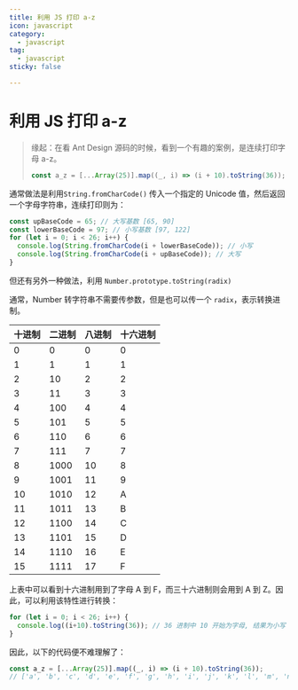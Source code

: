 ```yaml
---
title: 利用 JS 打印 a-z
icon: javascript
category:
  - javascript
tag:
  - javascript
sticky: false

---
```


# 利用 JS 打印 a-z

> 缘起：在看 Ant Design 源码的时候，看到一个有趣的案例，是连续打印字母 a-z。
>
> ```js
> const a_z = [...Array(25)].map((_, i) => (i + 10).toString(36));
> ```

通常做法是利用`String.fromCharCode()` 传入一个指定的 Unicode 值，然后返回一个字母字符串，连续打印则为：

```js
const upBaseCode = 65; // 大写基数 [65, 90]
const lowerBaseCode = 97; // 小写基数 [97, 122]
for (let i = 0; i < 26; i++) {
  console.log(String.fromCharCode(i + lowerBaseCode)); // 小写
  console.log(String.fromCharCode(i + upBaseCode)); // 大写
}
```

但还有另外一种做法，利用 `Number.prototype.toString(radix)`

通常，Number 转字符串不需要传参数，但是也可以传一个 `radix`，表示转换进制。

| 十进制 | 二进制 | 八进制 | 十六进制 |
| ------ | ------ | ------ | -------- |
| 0      | 0      | 0      | 0        |
| 1      | 1      | 1      | 1        |
| 2      | 10     | 2      | 2        |
| 3      | 11     | 3      | 3        |
| 4      | 100    | 4      | 4        |
| 5      | 101    | 5      | 5        |
| 6      | 110    | 6      | 6        |
| 7      | 111    | 7      | 7        |
| 8      | 1000   | 10     | 8        |
| 9      | 1001   | 11     | 9        |
| 10     | 1010   | 12     | A        |
| 11     | 1011   | 13     | B        |
| 12     | 1100   | 14     | C        |
| 13     | 1101   | 15     | D        |
| 14     | 1110   | 16     | E        |
| 15     | 1111   | 17     | F        |

上表中可以看到十六进制用到了字母 A 到 F，而三十六进制则会用到 A 到 Z。因此，可以利用该特性进行转换：

```js
for (let i = 0; i < 26; i++) {
  console.log((i+10).toString(36)); // 36 进制中 10 开始为字母, 结果为小写 a-z
}
```

因此，以下的代码便不难理解了：

```js
const a_z = [...Array(25)].map((_, i) => (i + 10).toString(36));
// ['a', 'b', 'c', 'd', 'e', 'f', 'g', 'h', 'i', 'j', 'k', 'l', 'm', 'n', 'o', 'p', 'q', 'r', 's', 't', 'u', 'v', 'w', 'x', 'y']
```

